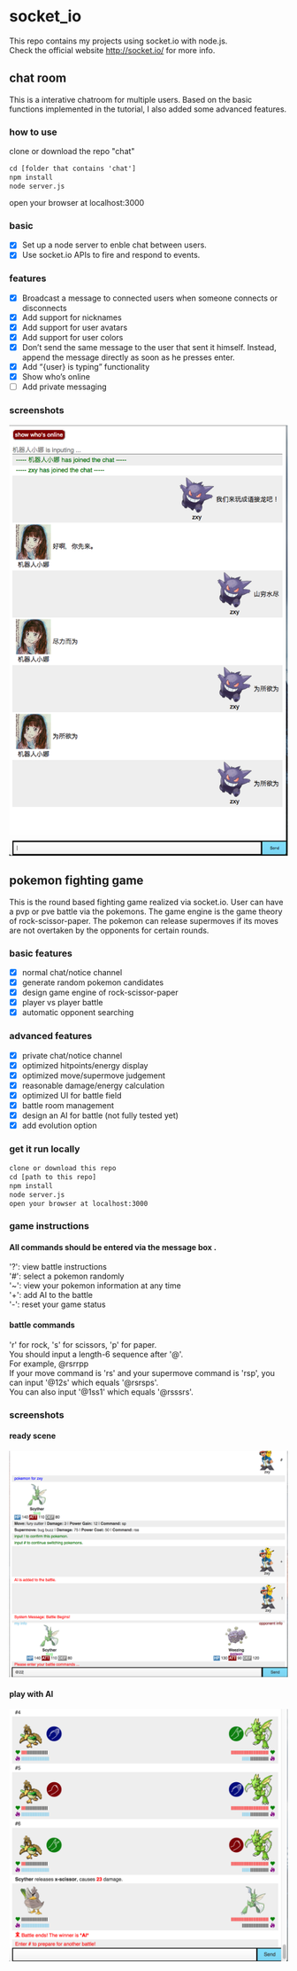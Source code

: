 # socket_io
This repo contains my projects using socket.io with node.js.  
Check the official website http://socket.io/ for more info.  

## chat room
This is a interative chatroom for multiple users. Based on the basic functions implemented in the tutorial, I also added some advanced features.
### how to use
clone or download the repo "chat"
```
cd [folder that contains 'chat']
npm install
node server.js
```
open your browser at localhost:3000   
### basic
- [x] Set up a node server to enble chat between users.
- [x] Use socket.io APIs to fire and respond to events.

### features
- [x] Broadcast a message to connected users when someone connects or disconnects
- [x] Add support for nicknames
- [x] Add support for user avatars
- [x] Add support for user colors
- [x] Don’t send the same message to the user that sent it himself. Instead, append the message directly as soon as he presses enter.
- [x] Add “{user} is typing” functionality
- [x] Show who’s online
- [ ] Add private messaging

### screenshots
![alt tag](https://raw.githubusercontent.com/xinyzhang9/socket_io/master/chat/cy.png)

## pokemon fighting game
This is the round based fighting game realized via socket.io. User can have a pvp or pve battle via the pokemons. The game engine is the game theory of rock-scissor-paper. The pokemon can release supermoves if its moves are not overtaken by the opponents for certain rounds.  
### basic features
- [x] normal chat/notice channel
- [x] generate random pokemon candidates
- [x] design game engine of rock-scissor-paper 
- [x] player vs player battle 
- [x] automatic opponent searching

### advanced features
- [x] private chat/notice channel
- [x] optimized hitpoints/energy display
- [x] optimized move/supermove judgement
- [x] reasonable damage/energy calculation
- [x] optimized UI for battle field
- [x] battle room management
- [x] design an AI for battle (not fully tested yet)
- [x] add evolution option

### get it run locally
```
clone or download this repo
cd [path to this repo]
npm install
node server.js
open your browser at localhost:3000
```
### game instructions
#### All commands should be entered via the message box .  
'?': view battle instructions  
'#': select a pokemon randomly  
'~': view your pokemon information at any time  
'+': add AI to the battle  
'-': reset your game status

#### battle commands
'r' for rock, 's' for scissors, 'p' for paper.  
You should input a length-6 sequence after '@'.  
For example, @rsrrpp  
If your move command is 'rs' and your supermove command is 'rsp', you can input '@12s' which equals '@rsrsps'.  
You can also input '@1ss1' which equals '@rsssrs'.  


### screenshots
#### ready scene
![alt tag](https://raw.githubusercontent.com/xinyzhang9/socket_io/master/pokefight/ready.png)
#### play with AI
![alt tag](https://raw.githubusercontent.com/xinyzhang9/socket_io/master/pokefight/ai.png)




